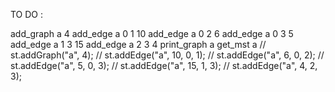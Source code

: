 TO DO :
<!-- - Multiple clients -->

add_graph a 4
add_edge a 0 1 10
add_edge a 0 2 6
add_edge a 0 3 5
add_edge a 1 3 15
add_edge a 2 3 4
print_graph a
get_mst a
	// 	st.addGraph("a", 4);
			// 	st.addEdge("a", 10, 0, 1);
			// 	st.addEdge("a", 6, 0, 2);
			// 	st.addEdge("a", 5, 0, 3);
			// 	st.addEdge("a", 15, 1, 3);
			// 	st.addEdge("a", 4, 2, 3);